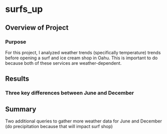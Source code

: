 # surfs_up

## Overview of Project

### Purpose
For this project, I analyzed weather trends (specifically temperature) trends before opening a surf and ice cream shop in Oahu. This is important to do because both of these services are weather-dependent. 

## Results

### Three key differences between June and December

## Summary 
Two additional queries to gather more weather data for June and December 
(do precipitation because that will impact surf shop)
